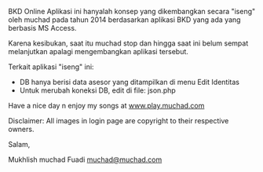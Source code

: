 BKD Online
Aplikasi ini hanyalah konsep yang dikembangkan secara "iseng" oleh muchad
pada tahun 2014 berdasarkan aplikasi BKD yang ada yang berbasis MS Access.

Karena kesibukan, saat itu muchad stop dan hingga saat ini belum sempat
melanjutkan apalagi mengembangkan aplikasi tersebut.

Terkait aplikasi "iseng" ini:
- DB hanya berisi data asesor yang ditampilkan di menu Edit Identitas
- Untuk merubah koneksi DB, edit di file: json.php

Have a nice day n enjoy my songs at www.play.muchad.com

Disclaimer: All images in login page are copyright to their respective owners.

Salam, 

Mukhlish muchad Fuadi
muchad@muchad.com
